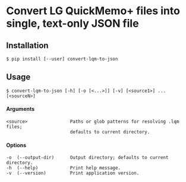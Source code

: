 # Convert LG QuickMemo+ files into single, text-only JSON file

## Installation
`$ pip install [--user] convert-lqm-to-json`

## Usage
`$ convert-lqm-to-json [-h] [-o [<...>]] [-v] [<source1>] ... [<sourceN>]`

#### Arguments

    <source>                Paths or glob patterns for resolving .lqm files;
                            defaults to current directory.

#### Options

    -o  (--output-dir)      Output directory; defaults to current directory.
    -h  (--help)            Print help message.
    -v  (--version)         Print application version.
